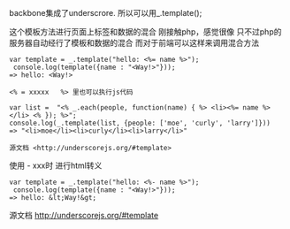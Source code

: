 backbone集成了underscrore.
所以可以用_.template();

这个模板方法进行页面上标签和数据的混合
刚接触php，感觉很像
只不过php的服务器自动经行了模板和数据的混合
而对于前端可以这样来调用混合方法


	var template = _.template("hello: <%= name %>");
	 console.log(template({name : "<Way!>"}));
	=> hello: <Way!>
	
	<% = xxxxx   %> 里也可以执行js代码
	
	var list =  "<% _.each(people, function(name) { %> <li><%= name %></li> <% }); %>";
	console.log(_.template(list, {people: ['moe', 'curly', 'larry']}))
	=> "<li>moe</li><li>curly</li><li>larry</li>"
	
	源文档 <http://underscorejs.org/#template> 
	
	
	
使用 - xxx时 进行html转义

	var template = _.template("hello: <%- name %>");
	 console.log(template({name : "<Way!>"}));
	=> hello: &lt;Way!&gt; 
	

源文档 <http://underscorejs.org/#template> 
